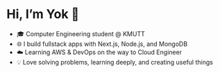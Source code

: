 <h1>Hi, I’m Yok 👋</h1>

- 🎓 Computer Engineering student @ KMUTT  
- 🌐 I build fullstack apps with Next.js, Node.js, and MongoDB  
- ☁️ Learning AWS & DevOps on the way to Cloud Engineer  
- 💡 Love solving problems, learning deeply, and creating useful things
